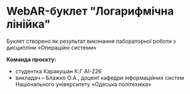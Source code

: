 # WebAR-буклет "Логарифмічна лінійка" 
Буклет створено як результат виконання лабораторної роботи з дисципліни
«Операційні системи» 

**Команда проєкту:**
- студентка Каракушан К.Г АІ-226 
- викладач – Блажко О.А., доцент кафедри інформаційних систем Національного університету «Одеська політехніка» 


 
